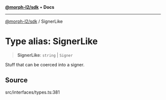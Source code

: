[**@morph-l2/sdk**](../globals.md) • **Docs**

***

[@morph-l2/sdk](../globals.md) / SignerLike

# Type alias: SignerLike

> **SignerLike**: `string` \| `Signer`

Stuff that can be coerced into a signer.

## Source

src/interfaces/types.ts:381
